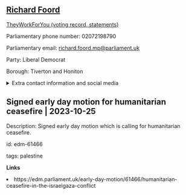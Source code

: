 ## <a href="https://members.parliament.uk/member/4942/contact">Richard Foord</a>

<a href="https://www.theyworkforyou.com/mp/26086/richard_foord/tiverton_and_honiton">TheyWorkForYou (voting record, statements)</a> 

Parliamentary phone number: 02072198790 

Parliamentary email: richard.foord.mp@parliament.uk 

Party: Liberal Democrat 

Borough: Tiverton and Honiton 

<details><summary>Extra contact information and social media</summary> 
<li>Website: https://www.richardfoord.org.uk</li>
<li>Twitter: https://www.twitter.com/richardfoordld</li>
<li>Constituency office phone number: 02072198349</li>
<li>Constituency office email:</li>
<li>Facebook: https://www.facebook.com/richardfoordld</li>
<li>Instagram:</li>
<li>Youtube:</li>
<li>Linkedin:</li>
<li>Government department phone number:</li>
<li>Government department email:</li>
<li>Threads:</li>
<li>Party office phone number:</li>
<li>Party office email:</li>
<li>Tiktok:</li>
</details>

## Signed early day motion for humanitarian ceasefire | 2023-10-25

Description: Signed early day motion which is calling for humanitarian ceasefire. 
 
id: edm-61466 

tags: palestine 

**Links** 
 <li>https://edm.parliament.uk/early-day-motion/61466/humanitarian-ceasefire-in-the-israelgaza-conflict</li>

